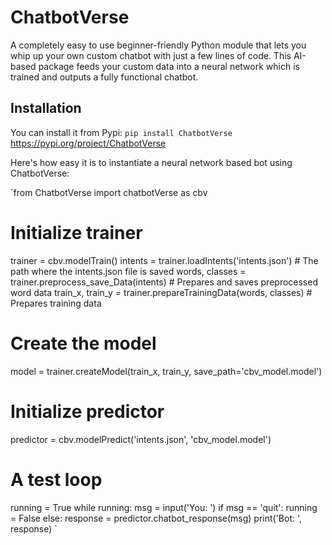 # ChatbotVerse
A completely easy to use beginner-friendly Python module that lets you whip up your own custom chatbot with just a few lines of code. This AI-based package feeds your custom data into a neural network which is trained and outputs a fully functional chatbot.

## Installation
You can install it from Pypi:
`pip install ChatbotVerse`
https://pypi.org/project/ChatbotVerse

Here's how easy it is to instantiate a neural network based bot using ChatbotVerse:

`from ChatbotVerse import chatbotVerse as cbv

# Initialize trainer
trainer = cbv.modelTrain()
intents = trainer.loadIntents('intents.json')  # The path where the intents.json file is saved
words, classes = trainer.preprocess_save_Data(intents)  # Prepares and saves preprocessed word data
train_x, train_y = trainer.prepareTrainingData(words, classes)  # Prepares training data

# Create the model
model = trainer.createModel(train_x, train_y, save_path='cbv_model.model')

# Initialize predictor
predictor = cbv.modelPredict('intents.json', 'cbv_model.model')

# A test loop
running = True
while running:
    msg = input('You: ')
    if msg == 'quit':
        running = False
    else:
        response = predictor.chatbot_response(msg)
        print('Bot: ', response)
`
